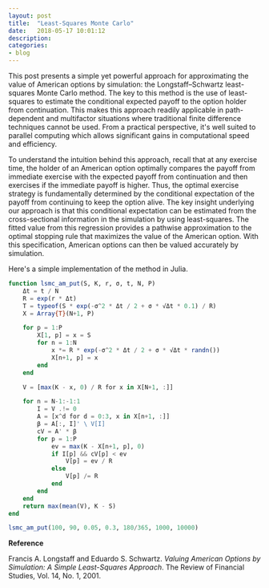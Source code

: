 ```yaml
---
layout: post
title:  "Least-Squares Monte Carlo"
date:   2018-05-17 10:01:12
description:
categories:
- blog
---
```


This post presents a simple yet powerful approach for approximating the value of American options by simulation: the Longstaff–Schwartz least-squares Monte Carlo method. The key to this method is the use of least-squares to estimate the conditional expected payoff to the option holder from continuation. This makes this approach readily applicable in path-dependent and multifactor situations where traditional finite difference techniques cannot be used. From a practical perspective, it's well suited to parallel computing which allows significant gains in computational speed and efficiency.

To understand the intuition behind this approach, recall that at any exercise time, the holder of an American option optimally compares the payoff from immediate exercise with the expected payoff from continuation and then exercises if the immediate payoff is higher. Thus, the optimal exercise strategy is fundamentally determined by the conditional expectation of the payoff from continuing to keep the option alive. The key insight underlying our approach is that this conditional expectation can be estimated from the cross-sectional information in the simulation by using least-squares. The fitted value from this regression provides a pathwise approximation to the optimal stopping rule that maximizes the value of the American option. With this specification, American options can then be valued accurately by simulation.

Here's a simple implementation of the method in Julia.

```julia
function lsmc_am_put(S, K, r, σ, t, N, P)
    Δt = t / N
    R = exp(r * Δt)
    T = typeof(S * exp(-σ^2 * Δt / 2 + σ * √Δt * 0.1) / R)
    X = Array{T}(N+1, P)

    for p = 1:P
        X[1, p] = x = S
        for n = 1:N
            x *= R * exp(-σ^2 * Δt / 2 + σ * √Δt * randn())
            X[n+1, p] = x
        end
    end

    V = [max(K - x, 0) / R for x in X[N+1, :]]

    for n = N-1:-1:1
        I = V .!= 0
        A = [x^d for d = 0:3, x in X[n+1, :]]
        β = A[:, I]' \ V[I]
        cV = A' * β
        for p = 1:P
            ev = max(K - X[n+1, p], 0)
            if I[p] && cV[p] < ev
                V[p] = ev / R
            else
                V[p] /= R
            end
        end
    end
    return max(mean(V), K - S)
end

lsmc_am_put(100, 90, 0.05, 0.3, 180/365, 1000, 10000)
```

**Reference**

Francis A. Longstaff and Eduardo S. Schwartz. *Valuing American Options by Simulation: A Simple Least-Squares Approach*. The Review of Financial Studies, Vol. 14, No. 1, 2001.
